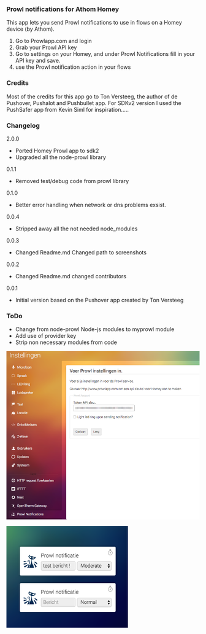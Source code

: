 ### Prowl notifications for Athom Homey

This app lets you send Prowl notifications to use in flows on a Homey device (by Athom).

1. Go to Prowlapp.com and login
2. Grab your Prowl API key
3. Go to settings on your Homey, and under Prowl Notifications fill in your API key and save.
4. use the Prowl notification action in your flows

### Credits

Most of the credits for this app go to Ton Versteeg, the author of de Pushover, Pushalot and Pushbullet app.
For SDKv2 version I used the PushSafer app from Kevin Siml for inspiration.....  

### Changelog
2.0.0

- Ported Homey Prowl app to sdk2
- Upgraded all the node-prowl library

0.1.1

- Removed test/debug code from prowl library

0.1.0

- Better error handling when network or dns problems exsist.

0.0.4

- Stripped away all the not needed node_modules

0.0.3

- Changed Readme.md Changed path to screenshots

0.0.2

- Changed Readme.md changed contributors

0.0.1

- Initial version based on the Pushover app created by Ton Versteeg

### ToDo

- Change from node-prowl Node-js modules to myprowl module
- Add use of provider key
- Strip non necessary modules from code

![alt text](https://raw.githubusercontent.com/rhannink/org.hannink.prowl/master/screenshots/Settings1_-_Homey.png "Settings of Prowl app")

![alt tag](https://raw.githubusercontent.com/rhannink/org.hannink.prowl/master/screenshots/Flow1_-_Homey.png "Homey action card")

